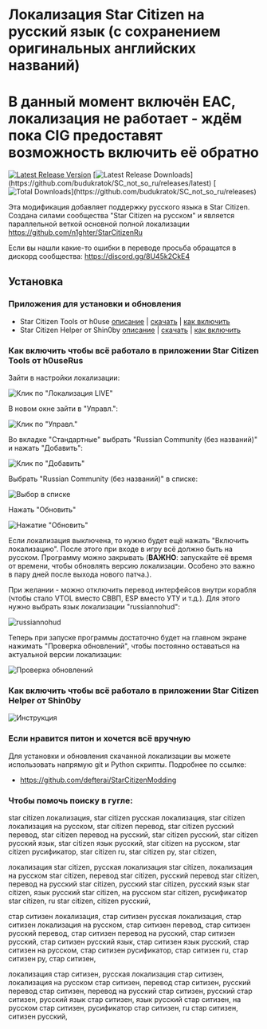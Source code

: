 # Локализация Star Citizen на русский язык (с сохранением оригинальных английских названий)
# В данный момент включён EAC, локализация не работает - ждём пока CIG предоставят возможность включить её обратно

[![Latest Release Version](https://img.shields.io/github/release/budukratok/SC_not_so_ru?sort=date&label=Последняя%20версия)](https://github.com/budukratok/SC_not_so_ru/releases/latest)
[![Latest Release Downloads](https://img.shields.io/github/downloads/budukratok/SC_not_so_ru/latest/total?label=Скачиваний%20последней%20версии*)](https://github.com/budukratok/SC_not_so_ru/releases/latest)
[![Total Downloads](https://img.shields.io/github/downloads/budukratok/SC_not_so_ru/total.svg?label=Скачиваний%20всего*)](https://github.com/budukratok/SC_not_so_ru/releases) 

Эта модификация добавляет поддержку русского языка в Star Citizen.
Создана силами сообщества "Star Citizen на русском" и является параллельной веткой основной полной локализации https://github.com/n1ghter/StarCitizenRu


Если вы нашли какие-то ошибки в переводе просьба обращатся в дискорд сообщества: https://discord.gg/8U45k2CkE4

## Установка

### Приложения для установки и обновления

* Star Citizen Tools от h0use [описание](https://github.com/h0useRus/StarCitizen) | [скачать](https://github.com/h0useRus/StarCitizen/releases/latest) | [как включить](#sctools-settings)
* Star Citizen Helper от Shin0by [описание](https://github.com/Shin0by/StarCitizen-Helper) | [скачать](https://github.com/Shin0by/StarCitizen-Helper/releases/latest) | [как включить](#schelper-settings)

<a name="sctools-settings"></a>
### Как включить чтобы всё работало в приложении Star Citizen Tools от h0useRus
Зайти в настройки локализации:

![Клик по "Локализация LIVE"](/.github/images/ZDXMYFMXKNUGIHN.png)

В новом окне зайти в "Управл.":

![Клик по "Управл."](/.github/images/HIFXDFZNOLKXOGW.png)

Во вкладке "Стандартные" выбрать "Russian Community (без названий)" и нажать "Добавить":

![Клик по "Добавить"](/.github/images/RSCUUMVOTAMZRQO.png)

Выбрать "Russian Community (без названий)" в списке:

![Выбор в списке](/.github/images/PWLOHULCORZQJAO.png)

Нажать "Обновить"

![Нажатие "Обновить"](/.github/images/IXQNVCENNBLULXR.png)

Если локализация выключена, то нужно будет ещё нажать "Включить локализацию". После этого при входе в игру всё должно быть на русском. Программу можно закрывать (**ВАЖНО**: запускайте её время от времени, чтобы обновлять версию локализации. Особено это важно в пару дней после выхода нового патча.).

При желании - можно отключить перевод интерфейсов внутри корабля (чтобы стало VTOL вместо СВВП, ESP вместо УТУ и т.д.).
Для этого нужно выбрать язык локализации "russiannohud":

![russiannohud](/.github/images/GIXAVOLAZBGPNCU.png)


Теперь при запуске программы достаточно будет на главном экране нажимать "Проверка обновлений", чтобы постоянно оставаться на актуальной версии локализации:

![Проверка обновлений](/.github/images/WMNFSPIDULLIXNV.png)
 

<a name="schelper-settings"></a>
### Как включить чтобы всё работало в приложении Star Citizen Helper от Shin0by 

![Инструкция](/.github/images/nohud_example.png)


### Если нравится питон и хочется всё вручную

Для установки и обновления скачанной локализации вы можете использовать напрямую git и Python скрипты. Подробнее по ссылке:
* https://github.com/defterai/StarCitizenModding

### Чтобы помочь поиску в гугле:
star citizen локализация, star citizen русская локализация, star citizen локализация на русском, star citizen перевод, star citizen русский перевод, star citizen перевод на русский, star citizen русский, star citizen русский язык, star citizen язык русский, star citizen на русском, star citizen русификатор, star citizen ru, star citizen ру, star citizen,

локализация star citizen, русская локализация star citizen, локализация на русском star citizen, перевод star citizen, русский перевод star citizen, перевод на русский star citizen, русский star citizen, русский язык star citizen, язык русский star citizen, на русском star citizen, русификатор star citizen, ru star citizen, citizen русский,

стар ситизен локализация, стар ситизен русская локализация, стар ситизен локализация на русском, стар ситизен перевод, стар ситизен русский перевод, стар ситизен перевод на русский, стар ситизен русский, стар ситизен русский язык, стар ситизен язык русский, стар ситизен на русском, стар ситизен русификатор, стар ситизен ru, стар ситизен ру, стар ситизен,

локализация стар ситизен, русская локализация стар ситизен, локализация на русском стар ситизен, перевод стар ситизен, русский перевод стар ситизен, перевод на русский стар ситизен, русский стар ситизен, русский язык стар ситизен, язык русский стар ситизен, на русском стар ситизен, русификатор стар ситизен, ru стар ситизен, ситизен русский,
